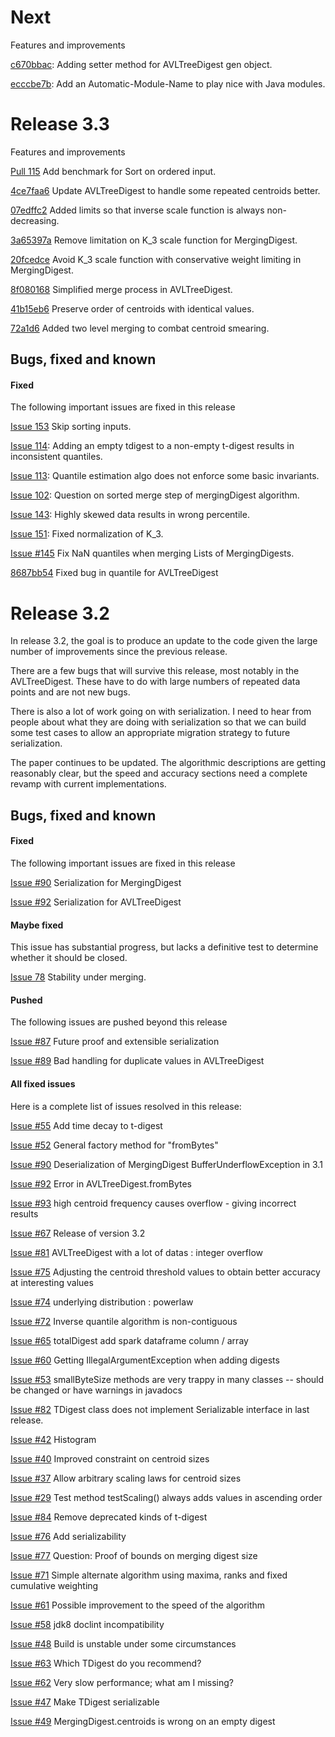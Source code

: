 Next
====

Features and improvements

[c670bbac](https://github.com/tdunning/t-digest/commit/c670bbac34261aeb0a2749d6c501ffa720847164): Adding setter method for AVLTreeDigest gen object.

[ecccbe7b](https://github.com/tdunning/t-digest/commit/ecccbe7bccff901c4e2e2bc2b9992eb4ef4136f9): Add an Automatic-Module-Name to play nice with Java modules.

Release 3.3
===========

Features and improvements

[Pull 115](https://github.com/tdunning/t-digest/pull/115) Add benchmark for Sort on ordered input.

[4ce7faa6](https://github.com/tdunning/t-digest/commit/4ce7faa6e9cd09c269823d7681513dd1f533634a) Update AVLTreeDigest to handle some repeated centroids better.

[07edffc2](https://github.com/tdunning/t-digest/commit/07edffc2df4934ae0afbca6ef09c4674fd9ff30e) Added limits so that inverse scale function is always non-decreasing.

[3a65397a](https://github.com/tdunning/t-digest/commit/3a65397a73c664112f50590b813ab8b097af421b) Remove limitation on K_3 scale function for MergingDigest.

[20fcedce](https://github.com/tdunning/t-digest/commit/20fcedce75a1958537ce527b4ee153d692572e03) Avoid K_3 scale function with conservative weight limiting in MergingDigest.

[8f080168](https://github.com/tdunning/t-digest/commit/8f080168e78d1da722c44981fcdbced330503151) Simplified merge process in AVLTreeDigest.

[41b15eb6](https://github.com/tdunning/t-digest/commit/41b15eb64fc2b32d6ba890a8bf4b3cf447bf0898) Preserve order of centroids with identical values.

[72a1d6](https://github.com/tdunning/t-digest/commit/72a1d6fc85523b046246fd16bcd3f3df5c689d3b) Added two level merging to combat centroid smearing.

Bugs, fixed and known
---

#### Fixed
The following important issues are fixed in this release

[Issue 153](https://github.com/tdunning/t-digest/issues/153) Skip sorting inputs.

[Issue 114](https://github.com/tdunning/t-digest/issues/114): Adding an empty tdigest to a non-empty t-digest results in inconsistent quantiles.

[Issue 113](https://github.com/tdunning/t-digest/issues/113): Quantile estimation algo does not enforce some basic invariants.

[Issue 102](https://github.com/tdunning/t-digest/issues/102): Question on sorted merge step of mergingDigest algorithm.

[Issue 143](https://github.com/tdunning/t-digest/issues/143): Highly skewed data results in wrong percentile.

[Issue 151](https://github.com/tdunning/t-digest/issues/151): Fixed normalization of K_3.

[Issue #145](https://github.com/tdunning/t-digest/issues/145) Fix NaN quantiles when merging Lists of MergingDigests.

[8687bb54](https://github.com/tdunning/t-digest/commit/8687bb5410694a80dc28ad650ab2eb24cb9d0649) Fixed bug in quantile for AVLTreeDigest

Release 3.2
===========
In release 3.2, the goal is to produce an update to the code given the large number of improvements since the previous release.

There are a few bugs that will survive this release, most notably in the AVLTreeDigest. These have to do with large numbers of repeated data points and are not new bugs.
 
There is also a lot of work going on with serialization. I need to hear from people about  what they are doing with serialization so that we can build some test cases to allow an appropriate migration strategy to future serialization.

The paper continues to be updated. The algorithmic descriptions are getting reasonably clear, but the speed and accuracy sections need a complete revamp with current implementations.


Bugs, fixed and known
----

#### Fixed
The following important issues are fixed in this release

[Issue #90](https://github.com/tdunning/t-digest/issues/90) Serialization for MergingDigest

[Issue #92](https://github.com/tdunning/t-digest/issues/92) Serialization for AVLTreeDigest

#### Maybe fixed
This issue has substantial progress, but lacks a definitive test to determine whether it should be closed.

[Issue 78](https://github.com/tdunning/t-digest/issues/78) Stability under merging.

#### Pushed
The following issues are pushed beyond this release

[Issue #87](https://github.com/tdunning/t-digest/issues/87) Future proof and extensible serialization

[Issue #89](https://github.com/tdunning/t-digest/issues/89) Bad handling for duplicate values in AVLTreeDigest

#### All fixed issues
Here is a complete list of issues resolved in this release:

[Issue #55](https://github.com/tdunning/t-digest/issues/55) Add time
decay to t-digest

[Issue #52](https://github.com/tdunning/t-digest/issues/52) General
factory method for "fromBytes"

[Issue #90](https://github.com/tdunning/t-digest/issues/90)
Deserialization of MergingDigest BufferUnderflowException in 3.1

[Issue #92](https://github.com/tdunning/t-digest/issues/92) Error in
AVLTreeDigest.fromBytes

[Issue #93](https://github.com/tdunning/t-digest/issues/93) high
centroid frequency causes overflow - giving incorrect results

[Issue #67](https://github.com/tdunning/t-digest/issues/67) Release of
version 3.2

[Issue #81](https://github.com/tdunning/t-digest/issues/81)
AVLTreeDigest with a lot of datas : integer overflow

[Issue #75](https://github.com/tdunning/t-digest/issues/75) Adjusting
the centroid threshold values to obtain better accuracy at interesting
values

[Issue #74](https://github.com/tdunning/t-digest/issues/74) underlying
distribution : powerlaw

[Issue #72](https://github.com/tdunning/t-digest/issues/72) Inverse
quantile algorithm is non-contiguous

[Issue #65](https://github.com/tdunning/t-digest/issues/65)
totalDigest add spark dataframe column / array

[Issue #60](https://github.com/tdunning/t-digest/issues/60) Getting
IllegalArgumentException when adding digests

[Issue #53](https://github.com/tdunning/t-digest/issues/53)
smallByteSize methods are very trappy in many classes -- should be
changed or have warnings in javadocs

[Issue #82](https://github.com/tdunning/t-digest/issues/82) TDigest
class does not implement Serializable interface in last release.

[Issue #42](https://github.com/tdunning/t-digest/issues/42) Histogram

[Issue #40](https://github.com/tdunning/t-digest/issues/40) Improved
constraint on centroid sizes

[Issue #37](https://github.com/tdunning/t-digest/issues/37) Allow
arbitrary scaling laws for centroid sizes

[Issue #29](https://github.com/tdunning/t-digest/issues/29) Test
method testScaling() always adds values in ascending order

[Issue #84](https://github.com/tdunning/t-digest/issues/84) Remove
deprecated kinds of t-digest

[Issue #76](https://github.com/tdunning/t-digest/issues/76) Add
serializability

[Issue #77](https://github.com/tdunning/t-digest/issues/77) Question:
Proof of bounds on merging digest size

[Issue #71](https://github.com/tdunning/t-digest/issues/71) Simple
alternate algorithm using maxima, ranks and fixed cumulative weighting

[Issue #61](https://github.com/tdunning/t-digest/issues/61) Possible
improvement to the speed of the algorithm

[Issue #58](https://github.com/tdunning/t-digest/issues/58) jdk8
doclint incompatibility

[Issue #48](https://github.com/tdunning/t-digest/issues/48) Build is
unstable under some circumstances

[Issue #63](https://github.com/tdunning/t-digest/issues/63) Which
TDigest do you recommend?

[Issue #62](https://github.com/tdunning/t-digest/issues/62) Very slow
performance; what am I missing?

[Issue #47](https://github.com/tdunning/t-digest/issues/47) Make
TDigest serializable

[Issue #49](https://github.com/tdunning/t-digest/issues/49)
MergingDigest.centroids is wrong on an empty digest

